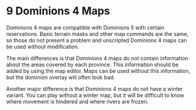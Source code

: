 9 Dominions 4 Maps
==================

Dominions 4 maps are compatible with Dominions 5 with certain reservations. Basic terrain masks and other map commands are the same, so those do not present a problem and unscripted Dominions 4 maps can be used without modification.

The main differences is that Dominions 4 maps do not contain information about the areas covered by each province. This information should be added by using the map editor. Maps can be used without this information, but the dominion overlay will often look bad.

Another major difference is that Dominions 4 maps do not have a winter variant. You can play without a winter map, but it will be difficult to know where movement is hindered and where rivers are frozen.

